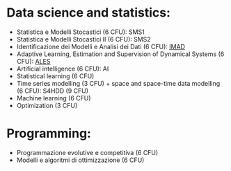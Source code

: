 # Data science and statistics:
- Statistica e Modelli Stocastici (6 CFU): SMS1
- Statistica e Modelli Stocastici II (6 CFU): SMS2
- Identificazione dei Modelli e Analisi dei Dati (6 CFU): [IMAD](https://cal.unibg.it/courses/identificazione-dei-modelli-e-analisi-dei-dati-modulo-6-cfu/)
- Adaptive Learning, Estimation and Supervision of Dynamical Systems (6 CFU): [ALES](https://cal.unibg.it/courses/adaptive-learning-estimation-and-supervision-of-dynamical-systems/)
- Artificial intelligence (6 CFU): AI
- Statistical learning (6 CFU)
- Time series modelling (3 CFU) +  space and space-time data modelling (6 CFU):  S4HDD (9 CFU)
- Machine learning (6 CFU)
- Optimization (3 CFU)

# Programming:
- Programmazione evolutive e competitiva (6 CFU)
- Modelli e algoritmi di ottimizzazione (6 CFU)
